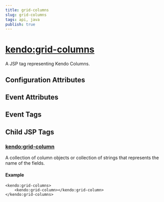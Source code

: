 ```yaml
---
title: grid-columns
slug: grid-columns
tags: api, java
publish: true
---
```


# <kendo:grid-columns>
A JSP tag representing Kendo Columns.

## Configuration Attributes


## Event Attributes


## Event Tags
 

## Child JSP Tags

### [<kendo:grid-column>](/api/wrappers/jsp/grid/column)

A collection of column objects or collection of strings that represents the name of the fields.

#### Example

    <kendo:grid-columns>
        <kendo:grid-column></kendo:grid-column>
    </kendo:grid-columns>
 
